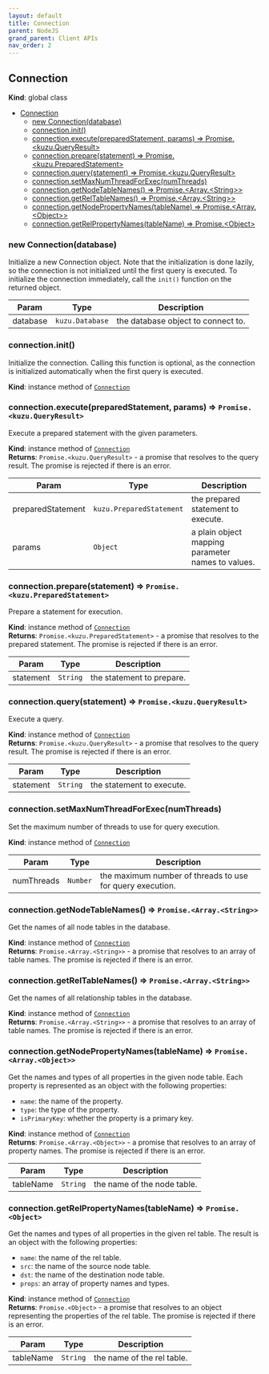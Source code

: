 ```yaml
---
layout: default
title: Connection
parent: NodeJS
grand_parent: Client APIs
nav_order: 2
---
```


## Connection
**Kind**: global class  

- [Connection](#connection)
  - [new Connection(database)](#new-connectiondatabase)
  - [connection.init()](#connectioninit)
  - [connection.execute(preparedStatement, params) ⇒ Promise.\<kuzu.QueryResult\>](#connectionexecutepreparedstatement-params--promisekuzuqueryresult)
  - [connection.prepare(statement) ⇒ Promise.\<kuzu.PreparedStatement\>](#connectionpreparestatement--promisekuzupreparedstatement)
  - [connection.query(statement) ⇒ Promise.\<kuzu.QueryResult\>](#connectionquerystatement--promisekuzuqueryresult)
  - [connection.setMaxNumThreadForExec(numThreads)](#connectionsetmaxnumthreadforexecnumthreads)
  - [connection.getNodeTableNames() ⇒ Promise.\<Array.\<String\>\>](#connectiongetnodetablenames--promisearraystring)
  - [connection.getRelTableNames() ⇒ Promise.\<Array.\<String\>\>](#connectiongetreltablenames--promisearraystring)
  - [connection.getNodePropertyNames(tableName) ⇒ Promise.\<Array.\<Object\>\>](#connectiongetnodepropertynamestablename--promisearrayobject)
  - [connection.getRelPropertyNames(tableName) ⇒ Promise.\<Object\>](#connectiongetrelpropertynamestablename--promiseobject)

<a name="new_Connection_new"></a>

### new Connection(database)
Initialize a new Connection object. Note that the initialization is done
lazily, so the connection is not initialized until the first query is
executed. To initialize the connection immediately, call the `init()`
function on the returned object.


| Param | Type | Description |
| --- | --- | --- |
| database | <code>kuzu.Database</code> | the database object to connect to. |

<a name="Connection+init"></a>

### connection.init()
Initialize the connection. Calling this function is optional, as the
connection is initialized automatically when the first query is executed.

**Kind**: instance method of [<code>Connection</code>](#Connection)  
<a name="Connection+execute"></a>

### connection.execute(preparedStatement, params) ⇒ <code>Promise.&lt;kuzu.QueryResult&gt;</code>
Execute a prepared statement with the given parameters.

**Kind**: instance method of [<code>Connection</code>](#Connection)  
**Returns**: <code>Promise.&lt;kuzu.QueryResult&gt;</code> - a promise that resolves to the query result. The promise is rejected if there is an error.  

| Param | Type | Description |
| --- | --- | --- |
| preparedStatement | <code>kuzu.PreparedStatement</code> | the prepared statement to execute. |
| params | <code>Object</code> | a plain object mapping parameter names to values. |

<a name="Connection+prepare"></a>

### connection.prepare(statement) ⇒ <code>Promise.&lt;kuzu.PreparedStatement&gt;</code>
Prepare a statement for execution.

**Kind**: instance method of [<code>Connection</code>](#Connection)  
**Returns**: <code>Promise.&lt;kuzu.PreparedStatement&gt;</code> - a promise that resolves to the prepared statement. The promise is rejected if there is an error.  

| Param | Type | Description |
| --- | --- | --- |
| statement | <code>String</code> | the statement to prepare. |

<a name="Connection+query"></a>

### connection.query(statement) ⇒ <code>Promise.&lt;kuzu.QueryResult&gt;</code>
Execute a query.

**Kind**: instance method of [<code>Connection</code>](#Connection)  
**Returns**: <code>Promise.&lt;kuzu.QueryResult&gt;</code> - a promise that resolves to the query result. The promise is rejected if there is an error.  

| Param | Type | Description |
| --- | --- | --- |
| statement | <code>String</code> | the statement to execute. |

<a name="Connection+setMaxNumThreadForExec"></a>

### connection.setMaxNumThreadForExec(numThreads)
Set the maximum number of threads to use for query execution.

**Kind**: instance method of [<code>Connection</code>](#Connection)  

| Param | Type | Description |
| --- | --- | --- |
| numThreads | <code>Number</code> | the maximum number of threads to use for query execution. |

<a name="Connection+getNodeTableNames"></a>

### connection.getNodeTableNames() ⇒ <code>Promise.&lt;Array.&lt;String&gt;&gt;</code>
Get the names of all node tables in the database.

**Kind**: instance method of [<code>Connection</code>](#Connection)  
**Returns**: <code>Promise.&lt;Array.&lt;String&gt;&gt;</code> - a promise that resolves to an array of table names. The promise is rejected if there is an error.  
<a name="Connection+getRelTableNames"></a>

### connection.getRelTableNames() ⇒ <code>Promise.&lt;Array.&lt;String&gt;&gt;</code>
Get the names of all relationship tables in the database.

**Kind**: instance method of [<code>Connection</code>](#Connection)  
**Returns**: <code>Promise.&lt;Array.&lt;String&gt;&gt;</code> - a promise that resolves to an array of table names. The promise is rejected if there is an error.  
<a name="Connection+getNodePropertyNames"></a>

### connection.getNodePropertyNames(tableName) ⇒ <code>Promise.&lt;Array.&lt;Object&gt;&gt;</code>
Get the names and types of all properties in the given node table. Each
property is represented as an object with the following properties:
- `name`: the name of the property.
- `type`: the type of the property.
- `isPrimaryKey`: whether the property is a primary key.

**Kind**: instance method of [<code>Connection</code>](#Connection)  
**Returns**: <code>Promise.&lt;Array.&lt;Object&gt;&gt;</code> - a promise that resolves to an array of property names. The promise is rejected if there is an error.  

| Param | Type | Description |
| --- | --- | --- |
| tableName | <code>String</code> | the name of the node table. |

<a name="Connection+getRelPropertyNames"></a>

### connection.getRelPropertyNames(tableName) ⇒ <code>Promise.&lt;Object&gt;</code>
Get the names and types of all properties in the given rel table.
The result is an object with the following properties:
- `name`: the name of the rel table.
- `src`: the name of the source node table.
- `dst`: the name of the destination node table.
- `props`: an array of property names and types.

**Kind**: instance method of [<code>Connection</code>](#Connection)  
**Returns**: <code>Promise.&lt;Object&gt;</code> - a promise that resolves to an object representing the properties of the rel table. The promise is rejected if there is an error.  

| Param | Type | Description |
| --- | --- | --- |
| tableName | <code>String</code> | the name of the rel table. |
